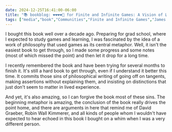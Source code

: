 ```yaml
---
date: 2024-12-25T16:41:00-06:00
title: "📚 bookblog: ❤️❤️❤️❤️🖤 for Finite and Infinite Games: A Vision of Life as Play and Possibility, by James Carse"
tags: ["media","book","Communities","Finite and Infinite Games","James Carse","games","meaningful games","David Graeber","Robin Wall Kimmerer","anarchism","mindfulness"]
---
```


I bought this book well over a decade ago. Preparing for grad school, where I expected to study games and learning, I was fascinated by the idea of a work of philosophy that used games as its central metaphor. Well, it isn't the easiest book to get through, so I made some progress and some notes (most of which missed the point) and then let it drop for a long time.

I recently remembered the book and have been trying for several months to finish it. It's still a hard book to get through, even if I understand it better this time. It commits those sins of philosophical writing of going off on tangents, making assertions without explaining them, and insisting on distinctions that just don't seem to matter in lived experience.

And yet, it's also amazing, so I can forgive the book most of these sins. The beginning metaphor is amazing, the conclusion of the book really drives the point home, and there are arguments in here that remind me of David Graeber, Robin Wall Kimmerer, and all kinds of people whom I wouldn't have expected to hear echoed in this book I bought on a whim when I was a very different person.